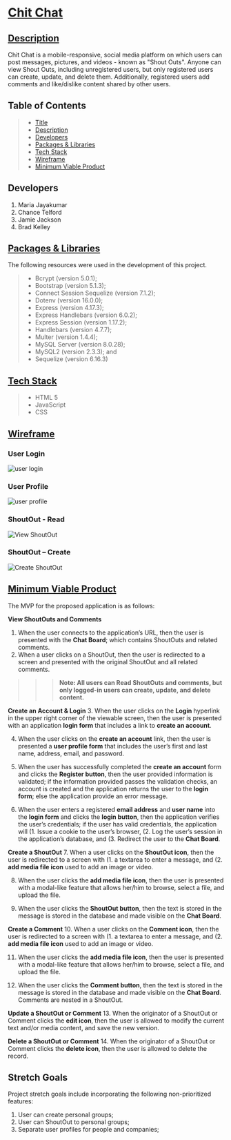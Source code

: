 # [Chit Chat](#title)

## [Description](#description)
Chit Chat is a mobile-responsive, social media platform on which users can post messages, pictures, and videos - known as "Shout Outs". Anyone can view Shout Outs, including unregistered users, but only registered users can create, update, and delete them. Additionally, registered users add comments and like/dislike content shared by other users.

## Table of Contents
> - [Title](#title)
> - [Description](#description)
> - [Developers](#developer)
> - [Packages & Libraries](#resources)
> - [Tech Stack](#stack)
> - [Wireframe](#wireframe)
> - [Minimum Viable Product](#MVP)

## Developers
1. Maria Jayakumar
2. Chance Telford
3. Jamie Jackson
4. Brad Kelley

## [Packages & Libraries](#resources)
The following resources were used in the development of this project.
> - Bcrypt (version 5.0.1);
> - Bootstrap (version 5.1.3);
> - Connect Session Sequelize (version 7.1.2);
> - Dotenv (version 16.0.0);
> - Express (version 4.17.3);
> - Express Handlebars (version 6.0.2);
> - Express Session (version 1.17.2);
> - Handlebars (version 4.7.7);
> - Multer (version 1.4.4);
> - MySQL Server (version 8.0.28);
> - MySQL2 (version 2.3.3); and
> - Sequelize (version 6.16.3)

## [Tech Stack](#stack)
> - HTML 5
> - JavaScript
> - CSS

## [Wireframe](#wireframe)
### User Login
![user login](./public/assets/images/screen1.png)

### User Profile
![user profile](./public/assets/images/screen2.png)

### ShoutOut - Read
![View ShoutOut](./public/assets/images/screen3.png)

### ShoutOut – Create
![Create ShoutOut](./public/assets/images/screen4.png)

## [Minimum Viable Product](#MVP)
The MVP for the proposed application is as follows:

**View ShoutOuts and Comments**
1. When the user connects to the application’s URL, then the user is presented with the **Chat Board**; which contains ShoutOuts and related comments.
2. When a user clicks on a ShoutOut, then the user is redirected to a screen and presented with the original ShoutOut and all related comments.
>>> **Note: All users can Read ShoutOuts and comments, but only logged-in users can create, update, and delete content.**

**Create an Account & Login**
3. When the user clicks on the **Login** hyperlink in the upper right corner of the viewable screen, then the user is presented with an application **login form** that includes a link to **create an account**.

4. When the user clicks on the **create an account** link, then the user is presented a **user profile form** that includes the user’s first and last name, address, email, and password.

5. When the user has successfully completed the **create an account** form and clicks the **Register button**, then the user provided information is validated; if the information provided passes the validation checks, an account is created and the application returns the user to the **login form**; else the application provide an error message.

6. When the user enters a registered **email address** and **user name** into the **login form** and clicks the **login button**, then the application verifies the user’s credentials; if the user has valid credentials, the application will (1. Issue a cookie to the user’s browser, (2. Log the user’s session in the application’s database, and (3. Redirect the user to the **Chat Board**.

**Create a ShoutOut**
7. When a user clicks on the **ShoutOut icon**, then the user is redirected to a screen with (1. a textarea to enter a message, and (2. **add media file icon** used to add an image or video.

8. When the user clicks the **add media file icon**, then the user is presented with a modal-like feature that allows her/him to browse, select a file, and upload the file.

9. When the user clicks the **ShoutOut button**, then the text is stored in the message is stored in the database and made visible on the **Chat Board**.

**Create a Comment**
10. When a user clicks on the **Comment icon**, then the user is redirected to a screen with (1. a textarea to enter a message, and (2. **add media file icon** used to add an image or video.

11. When the user clicks the **add media file icon**, then the user is presented with a modal-like feature that allows her/him to browse, select a file, and upload the file.

12. When the user clicks the **Comment button**, then the text is stored in the message is stored in the database and made visible on the **Chat Board**. Comments are nested in a ShoutOut.

**Update a ShoutOut or Comment**
13. When the originator of a ShoutOut or Comment clicks the **edit icon**, then the user is allowed to modify the current text and/or media content, and save the new version.

**Delete a ShoutOut or Comment**
14. When the originator of a ShoutOut or Comment clicks the **delete icon**, then the user is allowed to delete the record.

## Stretch Goals
Project stretch goals include incorporating the following non-prioritized features:
1. User can create personal groups;
2. User can ShoutOut to personal groups;
3. Separate user profiles for people and companies;
